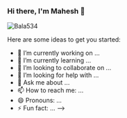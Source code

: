 ### Hi there, I'm Mahesh 👋
<p align="left"> 
  <img src="https://komarev.com/ghpvc/?username=Bala534" alt="Bala534" /> 
</p>

Here are some ideas to get you started:

- 🔭 I’m currently working on ...
- 🌱 I’m currently learning ...
- 👯 I’m looking to collaborate on ...
- 🤔 I’m looking for help with ...
- 💬 Ask me about ...
- 📫 How to reach me: ...
- 😄 Pronouns: ...
- ⚡ Fun fact: ...
-->
